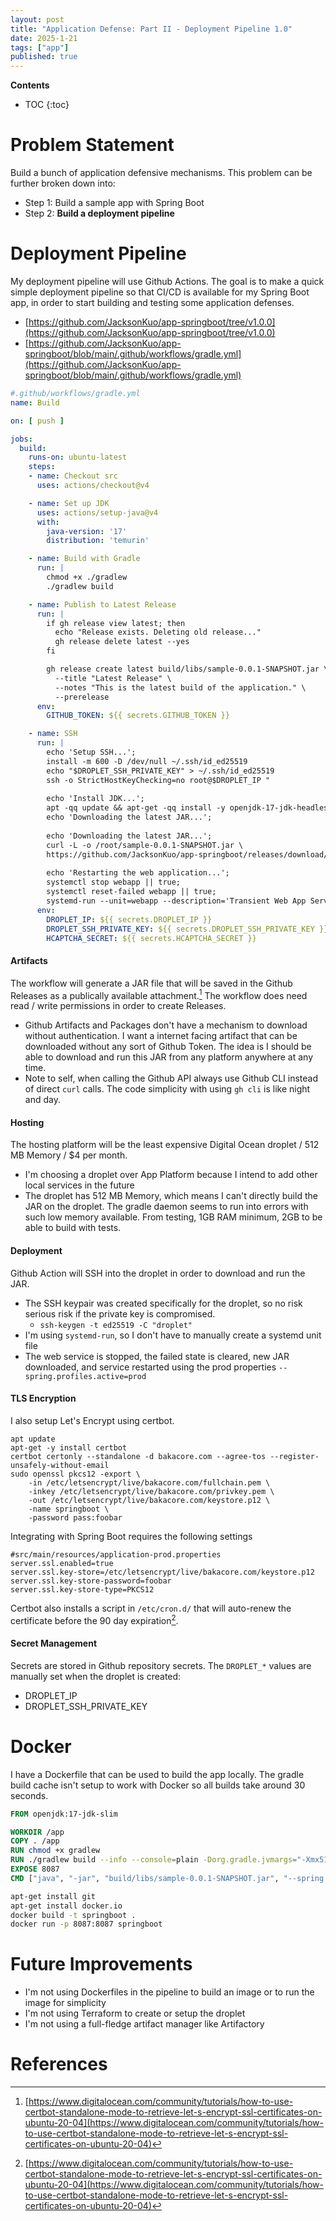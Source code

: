 ```yaml
---
layout: post
title: "Application Defense: Part II - Deployment Pipeline 1.0"
date: 2025-1-21
tags: ["app"]
published: true
---
```


**Contents**
* TOC
{:toc}

# Problem Statement

Build a bunch of application defensive mechanisms. This problem can be further broken down into:

* Step 1: Build a sample app with Spring Boot
* Step 2: **Build a deployment pipeline**

# Deployment Pipeline

My deployment pipeline will use Github Actions. The goal is to make a quick simple deployment pipeline so that CI/CD is available for my Spring Boot app, in order to start building and testing some application defenses.

* [https://github.com/JacksonKuo/app-springboot/tree/v1.0.0](https://github.com/JacksonKuo/app-springboot/tree/v1.0.0)
* [https://github.com/JacksonKuo/app-springboot/blob/main/.github/workflows/gradle.yml](https://github.com/JacksonKuo/app-springboot/blob/main/.github/workflows/gradle.yml)

```yaml
#.github/workflows/gradle.yml
name: Build

on: [ push ]

jobs:
  build:
    runs-on: ubuntu-latest
    steps:
    - name: Checkout src
      uses: actions/checkout@v4

    - name: Set up JDK 
      uses: actions/setup-java@v4
      with:
        java-version: '17'
        distribution: 'temurin'

    - name: Build with Gradle
      run: |
        chmod +x ./gradlew
        ./gradlew build

    - name: Publish to Latest Release
      run: |
        if gh release view latest; then
          echo "Release exists. Deleting old release..."
          gh release delete latest --yes
        fi

        gh release create latest build/libs/sample-0.0.1-SNAPSHOT.jar \
          --title "Latest Release" \
          --notes "This is the latest build of the application." \
          --prerelease
      env:
        GITHUB_TOKEN: ${{ secrets.GITHUB_TOKEN }}

    - name: SSH
      run: |
        echo 'Setup SSH...'; 
        install -m 600 -D /dev/null ~/.ssh/id_ed25519
        echo "$DROPLET_SSH_PRIVATE_KEY" > ~/.ssh/id_ed25519
        ssh -o StrictHostKeyChecking=no root@$DROPLET_IP "
        
        echo 'Install JDK...'; 
        apt -qq update && apt-get -qq install -y openjdk-17-jdk-headless;
        echo 'Downloading the latest JAR...'; 
        
        echo 'Downloading the latest JAR...';
        curl -L -o /root/sample-0.0.1-SNAPSHOT.jar \
        https://github.com/JacksonKuo/app-springboot/releases/download/latest/sample-0.0.1-SNAPSHOT.jar &&
        
        echo 'Restarting the web application...'; 
        systemctl stop webapp || true;
        systemctl reset-failed webapp || true;
        systemd-run --unit=webapp --description='Transient Web App Service' --setenv=HCAPTCHA_SECRET=$HCAPTCHA_SECRET --property=Restart=always java -jar /root/sample-0.0.1-SNAPSHOT.jar --spring.profiles.active=prod"
      env:
        DROPLET_IP: ${{ secrets.DROPLET_IP }}
        DROPLET_SSH_PRIVATE_KEY: ${{ secrets.DROPLET_SSH_PRIVATE_KEY }}
        HCAPTCHA_SECRET: ${{ secrets.HCAPTCHA_SECRET }}
```

#### Artifacts

The workflow will generate a JAR file that will be saved in the Github Releases as a publically available attachment.[^1] The workflow does need read / write permissions in order to create Releases. 

* Github Artifacts and Packages don't have a mechanism to download without authentication. I want a internet facing artifact that can be downloaded without any sort of Github Token. The idea is I should be able to download and run this JAR from any platform anywhere at any time.
* Note to self, when calling the Github API always use Github CLI instead of direct `curl` calls. The code simplicity with using `gh cli` is like night and day.

#### Hosting

The hosting platform will be the least expensive Digital Ocean droplet / 512 MB Memory / $4 per month. 

* I'm choosing a droplet over App Platform because I intend to add other local services in the future
* The droplet has 512 MB Memory, which means I can't directly build the JAR on the droplet. The gradle daemon seems to run into errors with such low memory available. From testing, 1GB RAM minimum, 2GB to be able to build with tests.

#### Deployment

Github Action will SSH into the droplet in order to download and run the JAR. 

* The SSH keypair was created specifically for the droplet, so no risk serious risk if the private key is compromised.
    * `ssh-keygen -t ed25519 -C "droplet"`
* I'm using `systemd-run`, so I don't have to manually create a systemd unit file
* The web service is stopped, the failed state is cleared, new JAR downloaded, and service restarted using the prod properties `--spring.profiles.active=prod`

#### TLS Encryption

I also setup Let's Encrypt using certbot.

```
apt update
apt-get -y install certbot
certbot certonly --standalone -d bakacore.com --agree-tos --register-unsafely-without-email
sudo openssl pkcs12 -export \
    -in /etc/letsencrypt/live/bakacore.com/fullchain.pem \
    -inkey /etc/letsencrypt/live/bakacore.com/privkey.pem \
    -out /etc/letsencrypt/live/bakacore.com/keystore.p12 \
    -name springboot \
    -password pass:foobar
```

Integrating with Spring Boot requires the following settings

```properties
#src/main/resources/application-prod.properties
server.ssl.enabled=true
server.ssl.key-store=/etc/letsencrypt/live/bakacore.com/keystore.p12
server.ssl.key-store-password=foobar
server.ssl.key-store-type=PKCS12
```

Certbot also installs a script in `/etc/cron.d/` that will auto-renew the certificate before the 90 day expiration[^1].

#### Secret Management

Secrets are stored in Github repository secrets. The `DROPLET_*` values are manually set when the droplet is created:

* DROPLET_IP
* DROPLET_SSH_PRIVATE_KEY

# Docker

I have a Dockerfile that can be used to build the app locally. The gradle build cache isn't setup to work with Docker so all builds take around 30 seconds. 

```Dockerfile
FROM openjdk:17-jdk-slim

WORKDIR /app
COPY . /app
RUN chmod +x gradlew
RUN ./gradlew build --info --console=plain -Dorg.gradle.jvmargs="-Xmx512m -XX:MaxMetaspaceSize=512m" 
EXPOSE 8087
CMD ["java", "-jar", "build/libs/sample-0.0.1-SNAPSHOT.jar", "--spring.profiles.active=local"]
```

```bash
apt-get install git
apt-get install docker.io
docker build -t springboot .
docker run -p 8087:8087 springboot
```

# Future Improvements

* I'm not using Dockerfiles in the pipeline to build an image or to run the image for simplicity
* I'm not using Terraform to create or setup the droplet
* I'm not using a full-fledge artifact manager like Artifactory

# References

[^1]: [https://www.digitalocean.com/community/tutorials/how-to-use-certbot-standalone-mode-to-retrieve-let-s-encrypt-ssl-certificates-on-ubuntu-20-04](https://www.digitalocean.com/community/tutorials/how-to-use-certbot-standalone-mode-to-retrieve-let-s-encrypt-ssl-certificates-on-ubuntu-20-04)
